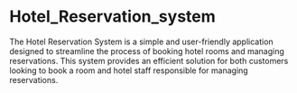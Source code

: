 # Hotel_Reservation_system
The Hotel Reservation System is a simple and user-friendly application designed to streamline the process of booking hotel rooms and managing reservations. This system provides an efficient solution for both customers looking to book a room and hotel staff responsible for managing reservations.
